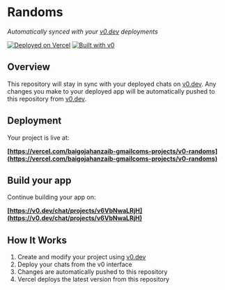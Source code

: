 # Randoms

*Automatically synced with your [v0.dev](https://v0.dev) deployments*

[![Deployed on Vercel](https://img.shields.io/badge/Deployed%20on-Vercel-black?style=for-the-badge&logo=vercel)](https://vercel.com/baigojahanzaib-gmailcoms-projects/v0-randoms)
[![Built with v0](https://img.shields.io/badge/Built%20with-v0.dev-black?style=for-the-badge)](https://v0.dev/chat/projects/v6VbNwaLRjH)

## Overview

This repository will stay in sync with your deployed chats on [v0.dev](https://v0.dev).
Any changes you make to your deployed app will be automatically pushed to this repository from [v0.dev](https://v0.dev).

## Deployment

Your project is live at:

**[https://vercel.com/baigojahanzaib-gmailcoms-projects/v0-randoms](https://vercel.com/baigojahanzaib-gmailcoms-projects/v0-randoms)**

## Build your app

Continue building your app on:

**[https://v0.dev/chat/projects/v6VbNwaLRjH](https://v0.dev/chat/projects/v6VbNwaLRjH)**

## How It Works

1. Create and modify your project using [v0.dev](https://v0.dev)
2. Deploy your chats from the v0 interface
3. Changes are automatically pushed to this repository
4. Vercel deploys the latest version from this repository
